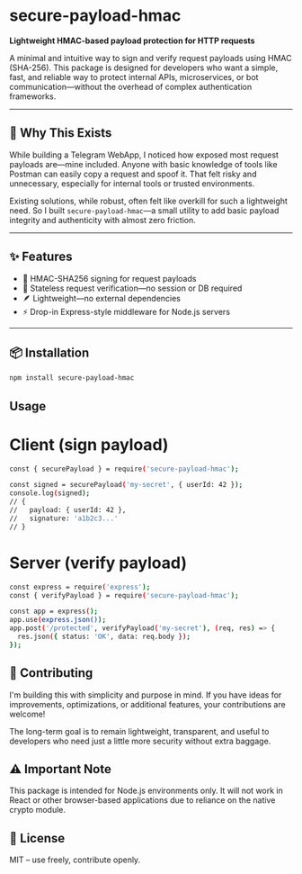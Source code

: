 # secure-payload-hmac

**Lightweight HMAC-based payload protection for HTTP requests**

A minimal and intuitive way to sign and verify request payloads using HMAC (SHA-256). This package is designed for developers who want a simple, fast, and reliable way to protect internal APIs, microservices, or bot communication—without the overhead of complex authentication frameworks.

---

## 🌱 Why This Exists

While building a Telegram WebApp, I noticed how exposed most request payloads are—mine included. Anyone with basic knowledge of tools like Postman can easily copy a request and spoof it. That felt risky and unnecessary, especially for internal tools or trusted environments.

Existing solutions, while robust, often felt like overkill for such a lightweight need. So I built `secure-payload-hmac`—a small utility to add basic payload integrity and authenticity with almost zero friction.

---

## ✨ Features

- 🔐 HMAC-SHA256 signing for request payloads
- 🧠 Stateless request verification—no session or DB required
- 🪶 Lightweight—no external dependencies
- ⚡️ Drop-in Express-style middleware for Node.js servers

---

## 📦 Installation

```bash
npm install secure-payload-hmac
```

## Usage

# Client (sign payload)

```bash
const { securePayload } = require('secure-payload-hmac');

const signed = securePayload('my-secret', { userId: 42 });
console.log(signed);
// {
//   payload: { userId: 42 },
//   signature: 'a1b2c3...'
// }
````

# Server (verify payload)

```bash
const express = require('express');
const { verifyPayload } = require('secure-payload-hmac');

const app = express();
app.use(express.json());
app.post('/protected', verifyPayload('my-secret'), (req, res) => {
  res.json({ status: 'OK', data: req.body });
});
```

## 🤝 Contributing

I'm building this with simplicity and purpose in mind. If you have ideas for improvements, optimizations, or additional features, your contributions are welcome!

The long-term goal is to remain lightweight, transparent, and useful to developers who need just a little more security without extra baggage.

## ⚠️ Important Note

This package is intended for Node.js environments only.
It will not work in React or other browser-based applications due to reliance on the native crypto module.

## 🧩 License

MIT – use freely, contribute openly.
